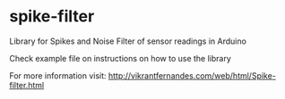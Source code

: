 # spike-filter
Library for Spikes and Noise Filter of sensor readings in Arduino

Check example file on instructions on how to use the library

For more information visit:
http://vikrantfernandes.com/web/html/Spike-filter.html
